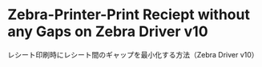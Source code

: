 # Zebra-Printer-Print Reciept without any Gaps on Zebra Driver v10
 レシート印刷時にレシート間のギャップを最小化する方法（Zebra Driver v10）
